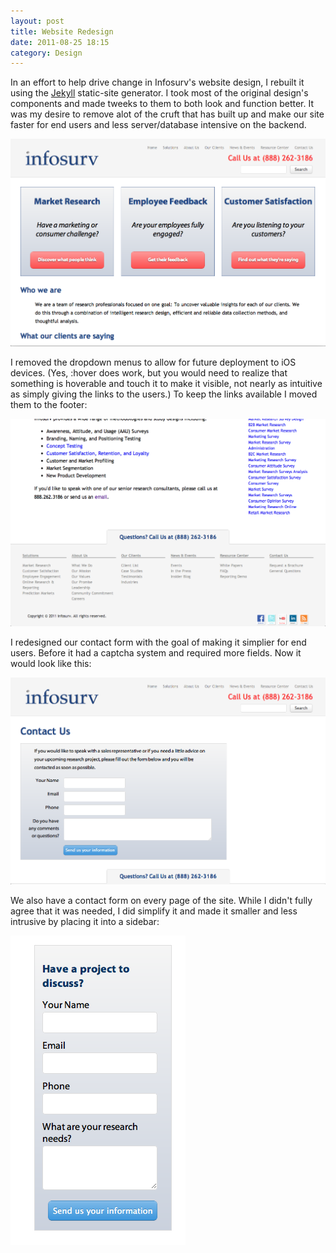 ```yaml
---
layout: post
title: Website Redesign
date: 2011-08-25 18:15
category: Design
---
```


In an effort to help drive change in Infosurv's website design, I rebuilt it using the [Jekyll](https://github.com/mojombo/jekyll) static-site generator. I took most of the original design's components and made tweeks to them to both look and function better. It was my desire to remove alot of the cruft that has built up and make our site faster for end users and less server/database intensive on the backend.

![Home Page](/imgs/info-home.png)

I removed the dropdown menus to allow for future deployment to iOS devices. (Yes, :hover does work, but you would need to realize that something is hoverable and touch it to make it visible, not nearly as intuitive as simply giving the links to the users.) To keep the links available I moved them to the footer:

![Footer](/imgs/info-footer.png)

I redesigned our contact form with the goal of making it simplier for end users. Before it had a captcha system and required more fields. Now it would look like this:

![Contact](/imgs/info-contact.png)

We also have a contact form on every page of the site. While I didn't fully agree that it was needed, I did simplify it and made it smaller and less intrusive by placing it into a sidebar:

![Sidebar](/imgs/info-sidebar.png)